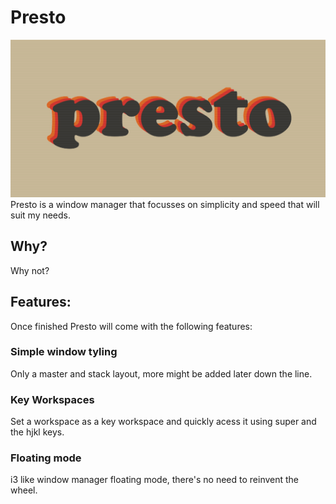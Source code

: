 # Presto
![logo](https://github.com/Sandman035/Presto/blob/main/res/branding/presto_logo.png?raw=true)
Presto is a window manager that focusses on simplicity and speed that will suit my needs.

## Why?
Why not?

## Features:
Once finished Presto will come with the following features:

### Simple window tyling
Only a master and stack layout, more might be added later down the line.

### Key Workspaces
Set a workspace as a key workspace and quickly acess it using super and the hjkl keys.

### Floating mode
i3 like window manager floating mode, there's no need to reinvent the wheel.
